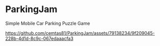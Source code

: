 # ParkingJam
 Simple Mobile Car Parking Puzzle Game 




https://github.com/cemtas81/ParkingJam/assets/79138234/9f209045-228b-4d1d-8c9c-067edaaacfa3

